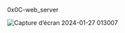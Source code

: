 0x0C-web_server

![Capture d’écran 2024-01-27 013007](https://github.com/hyper-ayoub/alx-system_engineering-devops/assets/133155846/7380daba-c2e8-4baf-a814-140c01940129)
